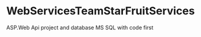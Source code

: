 WebServicesTeamStarFruitServices
================================

ASP.Web Api project and database MS SQL with code first

